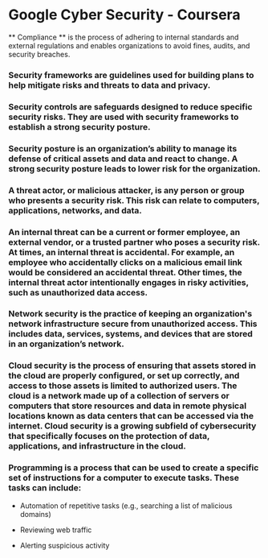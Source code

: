 # Google Cyber Security - Coursera

** Compliance ** is the process of adhering to internal standards and external regulations and enables organizations to avoid fines, audits, and security breaches.

### Security frameworks are guidelines used for building plans to help mitigate risks and threats to data and privacy.

### Security controls are safeguards designed to reduce specific security risks. They are used with security frameworks to establish a strong security posture.

### Security posture is an organization’s ability to manage its defense of critical assets and data and react to change. A strong security posture leads to lower risk for the organization.

### A threat actor, or malicious attacker, is any person or group who presents a security risk. This risk can relate to computers, applications, networks, and data.

### An internal threat can be a current or former employee, an external vendor, or a trusted partner who poses a security risk. At times, an internal threat is accidental. For example, an employee who accidentally clicks on a malicious email link would be considered an accidental threat. Other times, the internal threat actor intentionally engages in risky activities, such as unauthorized data access.

### Network security is the practice of keeping an organization's network infrastructure secure from unauthorized access. This includes data, services, systems, and devices that are stored in an organization’s network.

### Cloud security is the process of ensuring that assets stored in the cloud are properly configured, or set up correctly, and access to those assets is limited to authorized users. The cloud is a network made up of a collection of servers or computers that store resources and data in remote physical locations known as data centers that can be accessed via the internet. Cloud security is a growing subfield of cybersecurity that specifically focuses on the protection of data, applications, and infrastructure in the cloud.

### Programming is a process that can be used to create a specific set of instructions for a computer to execute tasks. These tasks can include:

+ Automation of repetitive tasks (e.g., searching a list of malicious domains)

+ Reviewing web traffic 

+ Alerting suspicious activity
